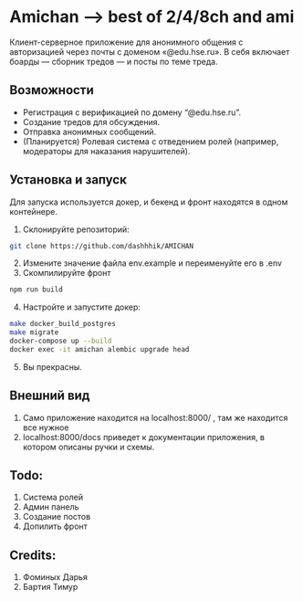 # Amichan —> best of 2/4/8ch and ami

Клиент-серверное приложение для анонимного общения с авторизацией через почты с доменом «@edu.hse.ru». В себя включает боарды — сборник тредов — и посты по теме треда. 

## Возможности

- Регистрация с верификацией по домену “@edu.hse.ru”.
- Создание тредов для обсуждения.
- Отправка анонимных сообщений.
- (Планируется) Ролевая система с отведением ролей (например, модераторы для наказания нарушителей).

## Установка и запуск 
Для запуска используется докер, и бекенд и фронт находятся в одном контейнере.

1. Склонируйте репозиторий:
```bash
git clone https://github.com/dashhhik/AMICHAN
```
2. Измените значение файла env.example и переименуйте его в .env
3. Скомпилируйте фронт
```bash
npm run build
```
4. Настройте и запустите докер: 
```bash
make docker_build_postgres
make migrate
docker-compose up --build
docker exec -it amichan alembic upgrade head
```
5. Вы прекрасны.

## Внешний вид
1. Само приложение находится на localhost:8000/ , там же находится все нужное
2. localhost:8000/docs приведет к документации приложения, в котором описаны ручки и схемы.

## Todo:
1. Система ролей 
2. Админ панель 
3. Создание постов
4. Допилить фронт


## Credits:
1. Фоминых Дарья
2. Бартия Тимур